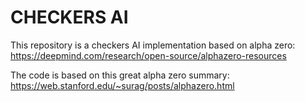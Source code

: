 # CHECKERS AI

This repository is a checkers AI implementation based on alpha zero: https://deepmind.com/research/open-source/alphazero-resources

The code is based on this great alpha zero summary: https://web.stanford.edu/~surag/posts/alphazero.html
